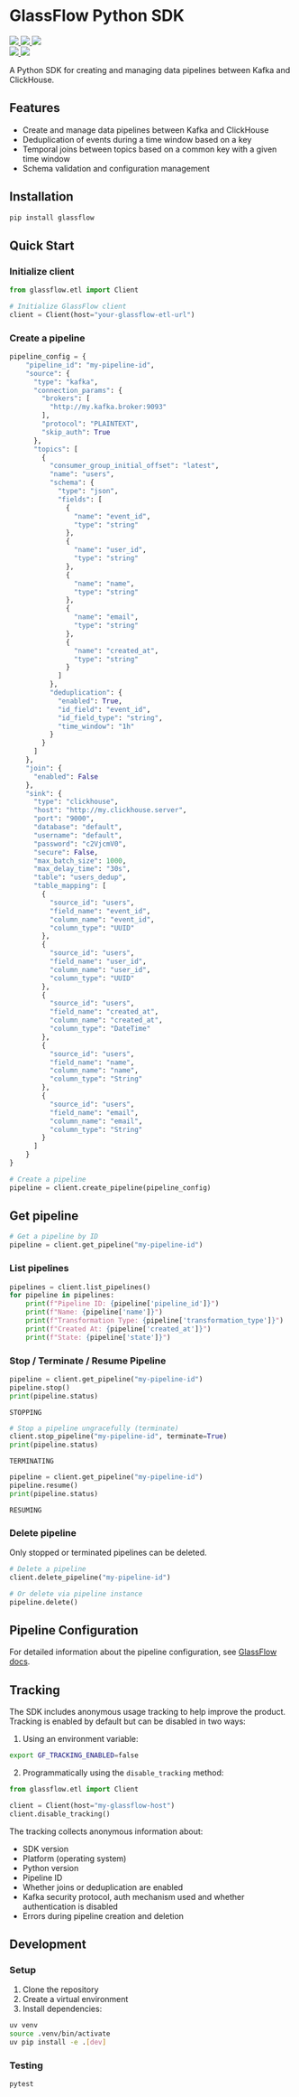 # GlassFlow Python SDK

<p align="left">
  <a target="_blank" href="https://pypi.python.org/pypi/glassflow">
    <img src="https://img.shields.io/pypi/v/glassflow.svg?labelColor=&color=e69e3a">
  </a>
  <a target="_blank" href="https://github.com/glassflow/glassflow-python-sdk/blob/main/LICENSE.md">
    <img src="https://img.shields.io/pypi/l/glassflow.svg?labelColor=&color=e69e3a">
  </a>
  <a target="_blank" href="https://pypi.python.org/pypi/glassflow">
    <img src="https://img.shields.io/pypi/pyversions/glassflow.svg?labelColor=&color=e69e3a">
  </a>
  <br />
  <a target="_blank" href="(https://github.com/glassflow/glassflow-python-sdk/actions">
    <img src="https://github.com/glassflow/glassflow-python-sdk/workflows/Test/badge.svg?labelColor=&color=e69e3a">
  </a>
<!-- Pytest Coverage Comment:Begin -->
  <img src=https://img.shields.io/badge/coverage-94%25-brightgreen>
<!-- Pytest Coverage Comment:End -->
</p>

A Python SDK for creating and managing data pipelines between Kafka and ClickHouse.

## Features

- Create and manage data pipelines between Kafka and ClickHouse
- Deduplication of events during a time window based on a key
- Temporal joins between topics based on a common key with a given time window
- Schema validation and configuration management

## Installation

```bash
pip install glassflow
```

## Quick Start

### Initialize client

```python
from glassflow.etl import Client

# Initialize GlassFlow client
client = Client(host="your-glassflow-etl-url")
```

### Create a pipeline

```python
pipeline_config = {
    "pipeline_id": "my-pipeline-id",
    "source": {
      "type": "kafka",
      "connection_params": {
        "brokers": [
          "http://my.kafka.broker:9093"
        ],
        "protocol": "PLAINTEXT",
        "skip_auth": True
      },
      "topics": [
        {
          "consumer_group_initial_offset": "latest",
          "name": "users",
          "schema": {
            "type": "json",
            "fields": [
              {
                "name": "event_id",
                "type": "string"
              },
              {
                "name": "user_id",
                "type": "string"
              },
              {
                "name": "name",
                "type": "string"
              },
              {
                "name": "email",
                "type": "string"
              },
              {
                "name": "created_at",
                "type": "string"
              }
            ]
          },
          "deduplication": {
            "enabled": True,
            "id_field": "event_id",
            "id_field_type": "string",
            "time_window": "1h"
          }
        }
      ]
    },
    "join": {
      "enabled": False
    },
    "sink": {
      "type": "clickhouse",
      "host": "http://my.clickhouse.server",
      "port": "9000",
      "database": "default",
      "username": "default",
      "password": "c2VjcmV0",
      "secure": False,
      "max_batch_size": 1000,
      "max_delay_time": "30s",
      "table": "users_dedup",
      "table_mapping": [
        {
          "source_id": "users",
          "field_name": "event_id",
          "column_name": "event_id",
          "column_type": "UUID"
        },
        {
          "source_id": "users",
          "field_name": "user_id",
          "column_name": "user_id",
          "column_type": "UUID"
        },
        {
          "source_id": "users",
          "field_name": "created_at",
          "column_name": "created_at",
          "column_type": "DateTime"
        },
        {
          "source_id": "users",
          "field_name": "name",
          "column_name": "name",
          "column_type": "String"
        },
        {
          "source_id": "users",
          "field_name": "email",
          "column_name": "email",
          "column_type": "String"
        }
      ]
    }
}

# Create a pipeline
pipeline = client.create_pipeline(pipeline_config)
```


## Get pipeline

```python
# Get a pipeline by ID
pipeline = client.get_pipeline("my-pipeline-id")
```

### List pipelines

```python
pipelines = client.list_pipelines()
for pipeline in pipelines:
    print(f"Pipeline ID: {pipeline['pipeline_id']}")
    print(f"Name: {pipeline['name']}")
    print(f"Transformation Type: {pipeline['transformation_type']}")
    print(f"Created At: {pipeline['created_at']}")
    print(f"State: {pipeline['state']}")
```

### Stop / Terminate / Resume Pipeline

```python
pipeline = client.get_pipeline("my-pipeline-id")
pipeline.stop()
print(pipeline.status)
```

```
STOPPING
```

```python
# Stop a pipeline ungracefully (terminate)
client.stop_pipeline("my-pipeline-id", terminate=True)
print(pipeline.status)
```

```
TERMINATING
```

```python
pipeline = client.get_pipeline("my-pipeline-id")
pipeline.resume()
print(pipeline.status)
```

```
RESUMING
```

### Delete pipeline

Only stopped or terminated pipelines can be deleted.

```python
# Delete a pipeline
client.delete_pipeline("my-pipeline-id")

# Or delete via pipeline instance
pipeline.delete()
```

## Pipeline Configuration

For detailed information about the pipeline configuration, see [GlassFlow docs](https://docs.glassflow.dev/pipeline/pipeline-configuration).

## Tracking

The SDK includes anonymous usage tracking to help improve the product. Tracking is enabled by default but can be disabled in two ways:

1. Using an environment variable:
```bash
export GF_TRACKING_ENABLED=false
```

2. Programmatically using the `disable_tracking` method:
```python
from glassflow.etl import Client

client = Client(host="my-glassflow-host")
client.disable_tracking()
```

The tracking collects anonymous information about:
- SDK version
- Platform (operating system)
- Python version
- Pipeline ID
- Whether joins or deduplication are enabled
- Kafka security protocol, auth mechanism used and whether authentication is disabled
- Errors during pipeline creation and deletion

## Development

### Setup

1. Clone the repository
2. Create a virtual environment
3. Install dependencies:

```bash
uv venv
source .venv/bin/activate
uv pip install -e .[dev]
```

### Testing

```bash
pytest
```
